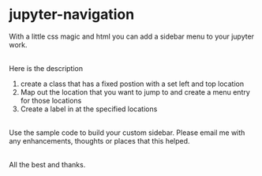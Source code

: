 # jupyter-navigation
With a little css magic and html you can add a sidebar menu to your jupyter work.<br><br>

Here is the description<br>
1. create a class that has a fixed postion with a set left and top location<br>
2. Map out the location that you want to jump to and create a menu entry for those locations<br>
3. Create a label in at the specified locations<br><br>

Use the sample code to build your custom sidebar. Please email me with any enhancements, thoughts or places that this helped.<br><br>

All the best and thanks.
